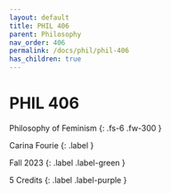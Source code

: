 ```yaml
---
layout: default
title: PHIL 406
parent: Philosophy
nav_order: 406
permalink: /docs/phil/phil-406
has_children: true
---
```


# PHIL 406

Philosophy of Feminism
{: .fs-6 .fw-300 }

Carina Fourie
{: .label }

Fall 2023
{: .label .label-green }

5 Credits
{: .label .label-purple }
